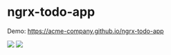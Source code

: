 # ngrx-todo-app

Demo: https://acme-company.github.io/ngrx-todo-app

<img src="https://raw.githubusercontent.com/pluralsight/guides/master/images/79263077-e972-47c6-93dc-44e466a8e191.gif">

<img src="https://i.stack.imgur.com/EazRo.png">



